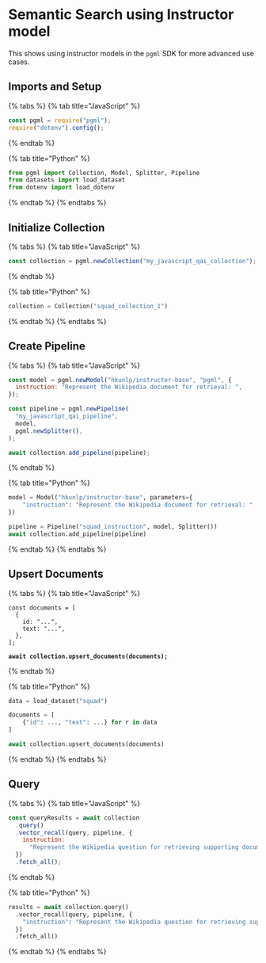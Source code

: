 # Semantic Search using Instructor model

This shows using instructor models in the `pgml` SDK for more advanced use cases.

## Imports and Setup

{% tabs %}
{% tab title="JavaScript" %}
```js
const pgml = require("pgml");
require("dotenv").config(); 
```
{% endtab %}

{% tab title="Python" %}
```python
from pgml import Collection, Model, Splitter, Pipeline   
from datasets import load_dataset
from dotenv import load_dotenv
```
{% endtab %}
{% endtabs %}

## Initialize Collection

{% tabs %}
{% tab title="JavaScript" %}
```js
const collection = pgml.newCollection("my_javascript_qai_collection"); 
```
{% endtab %}

{% tab title="Python" %}
```python
collection = Collection("squad_collection_1")
```
{% endtab %}
{% endtabs %}

## Create Pipeline

{% tabs %}
{% tab title="JavaScript" %}
```js
const model = pgml.newModel("hkunlp/instructor-base", "pgml", {
  instruction: "Represent the Wikipedia document for retrieval: ", 
});

const pipeline = pgml.newPipeline(
  "my_javascript_qai_pipeline",
  model,
  pgml.newSplitter(),
);

await collection.add_pipeline(pipeline);
```
{% endtab %}

{% tab title="Python" %}
```python
model = Model("hkunlp/instructor-base", parameters={
    "instruction": "Represent the Wikipedia document for retrieval: "  
})

pipeline = Pipeline("squad_instruction", model, Splitter())
await collection.add_pipeline(pipeline)
```
{% endtab %}
{% endtabs %}

## Upsert Documents

{% tabs %}
{% tab title="JavaScript" %}
<pre class="language-js"><code class="lang-js">const documents = [
  {
    id: "...",
    text: "...",
  },
];

<strong>await collection.upsert_documents(documents);
</strong></code></pre>
{% endtab %}

{% tab title="Python" %}
```python
data = load_dataset("squad")

documents = [
    {"id": ..., "text": ...} for r in data
]

await collection.upsert_documents(documents) 
```
{% endtab %}
{% endtabs %}

## Query

{% tabs %}
{% tab title="JavaScript" %}
```js
const queryResults = await collection
  .query()
  .vector_recall(query, pipeline, { 
    instruction:  
      "Represent the Wikipedia question for retrieving supporting documents: ",
  })
  .fetch_all();
```
{% endtab %}

{% tab title="Python" %}
```python
results = await collection.query()
  .vector_recall(query, pipeline, {
    "instruction": "Represent the Wikipedia question for retrieving supporting documents: "
  })
  .fetch_all()
```
{% endtab %}
{% endtabs %}

